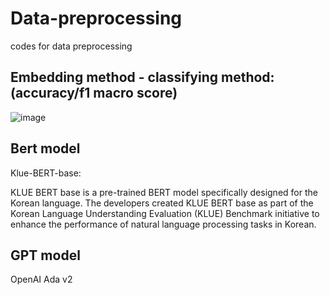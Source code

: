 # Data-preprocessing 

codes for data preprocessing

## Embedding method - classifying method: (accuracy/f1 macro score)

![image](https://github.com/ai-sys-team-project/Data-preprocessing/assets/136441326/5aeb073e-c85c-4fde-9c44-3cbf73e2946c)



## Bert model
Klue-BERT-base:

KLUE BERT base is a pre-trained BERT model specifically designed for the Korean language. The developers created KLUE BERT base as part of the Korean Language Understanding Evaluation (KLUE) Benchmark initiative to enhance the performance of natural language processing tasks in Korean.


## GPT model
OpenAI Ada v2

